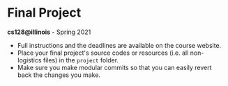 # Final Project
**cs128@illinois** - Spring 2021

- Full instructions and the deadlines are available on the course website.
- Place your final project's source codes or resources (i.e. all non-logistics files) in the `project` folder.
- Make sure you make modular commits so that you can easily revert back the changes you make.

